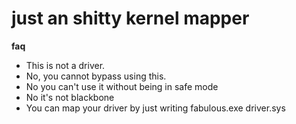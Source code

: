 # just an shitty kernel mapper

**faq**
- This is not a driver.
- No, you cannot bypass using this.
- No you can't use it without being in safe mode
- No it's not blackbone
- You can map your driver by just writing fabulous.exe driver.sys
